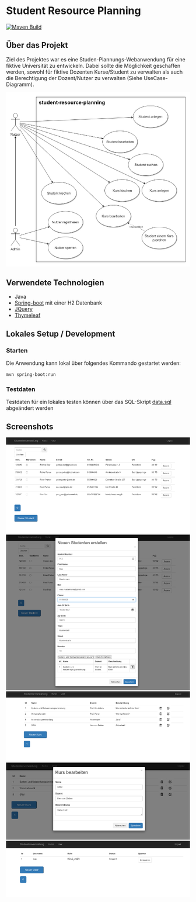 # Student Resource Planning

[![Maven Build](https://github.com/DavidLangen/Student_Resource_Planning/actions/workflows/maven-publish.yml/badge.svg?branch=master)](https://github.com/DavidLangen/Student_Resource_Planning/actions/workflows/maven-publish.yml)

## Über das Projekt

Ziel des Projektes war es eine Studen-Plannungs-Webanwendung für eine fiktive Universität zu entwickeln.
Dabei sollte die Möglichkeit geschaffen werden, sowohl für fiktive Dozenten Kurse/Student zu verwalten 
als auch die Berechtigung der Dozent/Nutzer zu verwalten (Siehe UseCase-Diagramm).  


![UseCase Diagramm](doc/UseCases.png)

## Verwendete Technologien

- Java
- [Spring-boot](https://spring.io/projects/spring-boot) mit einer H2 Datenbank
- [JQuery](https://jquery.com/)
- [Thymeleaf](https://www.thymeleaf.org/)

## Lokales Setup / Development

### Starten
Die Anwendung kann lokal über folgendes Kommando gestartet werden:

```
mvn spring-boot:run  
```
### Testdaten
Testdaten für ein lokales testen können über das SQL-Skript [data.sql](src/main/resources/data/data.sql) abgeändert werden

## Screenshots

![](Screenshots/student_view.png)
![](Screenshots/student_edit.png)
![](Screenshots/courses_view.png)
![](Screenshots/courses_edit.png)
![](Screenshots/admin_view.png)

